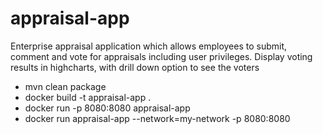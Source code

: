 # appraisal-app
Enterprise appraisal application which allows employees to submit, comment and vote for appraisals including user privileges.
Display voting results in highcharts, with drill down option to see the voters

* mvn clean package
* docker build -t appraisal-app .
* docker run -p 8080:8080 appraisal-app
* docker run appraisal-app --network=my-network -p 8080:8080

